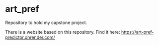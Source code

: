 # art_pref
Repository to hold my capstone project.

There is a website based on this repository. Find it here: https://art-pref-predictor.onrender.com/
